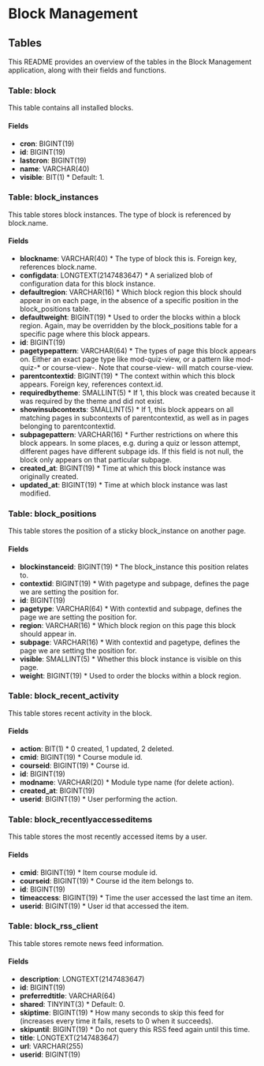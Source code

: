 # Block Management

## Tables

This README provides an overview of the tables in the Block Management application, along with their fields and functions.

### Table: block

This table contains all installed blocks.

#### Fields

- **cron**: BIGINT(19)
- **id**: BIGINT(19)
- **lastcron**: BIGINT(19)
- **name**: VARCHAR(40)
- **visible**: BIT(1) \* Default: 1.

### Table: block_instances

This table stores block instances. The type of block is referenced by block.name.

#### Fields

- **blockname**: VARCHAR(40) \* The type of block this is. Foreign key, references block.name.
- **configdata**: LONGTEXT(2147483647) \* A serialized blob of configuration data for this block instance.
- **defaultregion**: VARCHAR(16) \* Which block region this block should appear in on each page, in the absence of a specific position in the block_positions table.
- **defaultweight**: BIGINT(19) \* Used to order the blocks within a block region. Again, may be overridden by the block_positions table for a specific page where this block appears.
- **id**: BIGINT(19)
- **pagetypepattern**: VARCHAR(64) \* The types of page this block appears on. Either an exact page type like mod-quiz-view, or a pattern like mod-quiz-* or course-view-. Note that course-view- will match course-view.
- **parentcontextid**: BIGINT(19) \* The context within which this block appears. Foreign key, references context.id.
- **requiredbytheme**: SMALLINT(5) \* If 1, this block was created because it was required by the theme and did not exist.
- **showinsubcontexts**: SMALLINT(5) \* If 1, this block appears on all matching pages in subcontexts of parentcontextid, as well as in pages belonging to parentcontextid.
- **subpagepattern**: VARCHAR(16) \* Further restrictions on where this block appears. In some places, e.g. during a quiz or lesson attempt, different pages have different subpage ids. If this field is not null, the block only appears on that particular subpage.
- **created_at**: BIGINT(19) \* Time at which this block instance was originally created.
- **updated_at**: BIGINT(19) \* Time at which block instance was last modified.

### Table: block_positions

This table stores the position of a sticky block_instance on another page.

#### Fields

- **blockinstanceid**: BIGINT(19) \* The block_instance this position relates to.
- **contextid**: BIGINT(19) \* With pagetype and subpage, defines the page we are setting the position for.
- **id**: BIGINT(19)
- **pagetype**: VARCHAR(64) \* With contextid and subpage, defines the page we are setting the position for.
- **region**: VARCHAR(16) \* Which block region on this page this block should appear in.
- **subpage**: VARCHAR(16) \* With contextid and pagetype, defines the page we are setting the position for.
- **visible**: SMALLINT(5) \* Whether this block instance is visible on this page.
- **weight**: BIGINT(19) \* Used to order the blocks within a block region.

### Table: block_recent_activity

This table stores recent activity in the block.

#### Fields

- **action**: BIT(1) \* 0 created, 1 updated, 2 deleted.
- **cmid**: BIGINT(19) \* Course module id.
- **courseid**: BIGINT(19) \* Course id.
- **id**: BIGINT(19)
- **modname**: VARCHAR(20) \* Module type name (for delete action).
- **created_at**: BIGINT(19)
- **userid**: BIGINT(19) \* User performing the action.

### Table: block_recentlyaccesseditems

This table stores the most recently accessed items by a user.

#### Fields

- **cmid**: BIGINT(19) \* Item course module id.
- **courseid**: BIGINT(19) \* Course id the item belongs to.
- **id**: BIGINT(19)
- **timeaccess**: BIGINT(19) \* Time the user accessed the last time an item.
- **userid**: BIGINT(19) \* User id that accessed the item.

### Table: block_rss_client

This table stores remote news feed information.

#### Fields

- **description**: LONGTEXT(2147483647)
- **id**: BIGINT(19)
- **preferredtitle**: VARCHAR(64)
- **shared**: TINYINT(3) \* Default: 0.
- **skiptime**: BIGINT(19) \* How many seconds to skip this feed for (increases every time it fails, resets to 0 when it succeeds).
- **skipuntil**: BIGINT(19) \* Do not query this RSS feed again until this time.
- **title**: LONGTEXT(2147483647)
- **url**: VARCHAR(255)
- **userid**: BIGINT(19)
